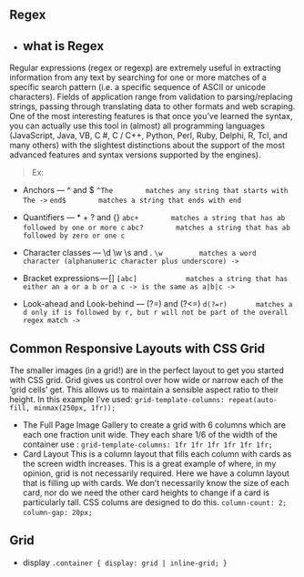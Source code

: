 ## Regex 
- ## what is Regex 

Regular expressions (regex or regexp) are extremely useful in extracting information from any text by searching for one or more matches of a specific search pattern (i.e. a specific sequence of ASCII or unicode characters).
Fields of application range from validation to parsing/replacing strings, passing through translating data to other formats and web scraping.
One of the most interesting features is that once you’ve learned the syntax, you can actually use this tool in (almost) all programming languages ​​(JavaScript, Java, VB, C #, C / C++, Python, Perl, Ruby, Delphi, R, Tcl, and many others) with the slightest distinctions about the support of the most advanced features and syntax versions supported by the engines).
> Ex:

- Anchors — ^ and $
``^The        matches any string that starts with The ->`` 
  ``end$        matches a string that ends with end``
  
- Quantifiers — * + ? and {} 
``abc+        matches a string that has ab followed by one or more c``
``abc?        matches a string that has ab followed by zero or one c``

- Character classes — \d \w \s and .
``\w         matches a word character (alphanumeric character plus underscore) ->``
- Bracket expressions — []  ``[abc]            matches a string that has either an a or a b or a c -> is the same as a|b|c ->``
- Look-ahead and Look-behind — (?=) and (?<=)
``d(?=r)       matches a d only if is followed by r, but r will not be part of the overall regex match ->``

## Common Responsive Layouts with CSS Grid
The smaller images (in a grid!) are in the perfect layout to get you started with CSS grid. Grid gives us control over how wide or narrow each of the ‘grid cells’ get. This allows us to maintain a sensible aspect ratio to their height. In this example I’ve used:
``grid-template-columns: repeat(auto-fill, minmax(250px, 1fr));``
- The Full Page Image Gallery
to  create a grid with 6 columns which are each one fraction unit wide. They each share 1/6 of the width of the container use :
``grid-template-columns: 1fr 1fr 1fr 1fr 1fr 1fr;``
- Card Layout
This is a column layout that fills each column with cards as the screen width increases. This is a great example of where, in my opinion, grid is not necessarily required. Here we have a column layout that is filling up with cards. We don’t necessarily know the size of each card, nor do we need the other card heights to change if a card is particularly tall. CSS colums are designed to do this.
``column-count: 2;``
``column-gap: 20px;``
## Grid
- display
``.container {
  display: grid | inline-grid;
}``
